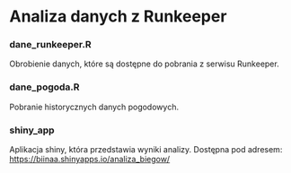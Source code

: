# Analiza danych z Runkeeper


### dane_runkeeper.R

Obrobienie danych, które są dostępne do pobrania z serwisu Runkeeper.

### dane_pogoda.R

Pobranie historycznych danych pogodowych.

### shiny_app

Aplikacja shiny, która przedstawia wyniki analizy.
Dostępna pod adresem: https://biinaa.shinyapps.io/analiza_biegow/
